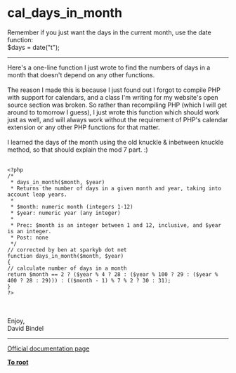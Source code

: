 # cal_days_in_month



Remember if you just want the days in the current month, use the date function:<br>$days = date("t");  

---

Here&apos;s a one-line function I just wrote to find the numbers of days in a month that doesn&apos;t depend on any other functions.<br><br>The reason I made this is because I just found out I forgot to compile PHP with support for calendars, and a class I&apos;m writing for my website&apos;s open source section was broken. So rather than recompiling PHP (which I will get around to tomorrow I guess), I just wrote this function which should work just as well, and will always work without the requirement of PHP&apos;s calendar extension or any other PHP functions for that matter.<br><br>I learned the days of the month using the old knuckle &amp; inbetween knuckle method, so that should explain the mod 7 part. :)<br><br>

```
<?php
/*
 * days_in_month($month, $year)
 * Returns the number of days in a given month and year, taking into account leap years.
 *
 * $month: numeric month (integers 1-12)
 * $year: numeric year (any integer)
 *
 * Prec: $month is an integer between 1 and 12, inclusive, and $year is an integer.
 * Post: none
 */
// corrected by ben at sparkyb dot net
function days_in_month($month, $year)
{
// calculate number of days in a month
return $month == 2 ? ($year % 4 ? 28 : ($year % 100 ? 29 : ($year % 400 ? 28 : 29))) : (($month - 1) % 7 % 2 ? 30 : 31);
}
?>
```
<br><br>Enjoy,<br>David Bindel  

---

[Official documentation page](https://www.php.net/manual/en/function.cal-days-in-month.php)

**[To root](/README.md)**
